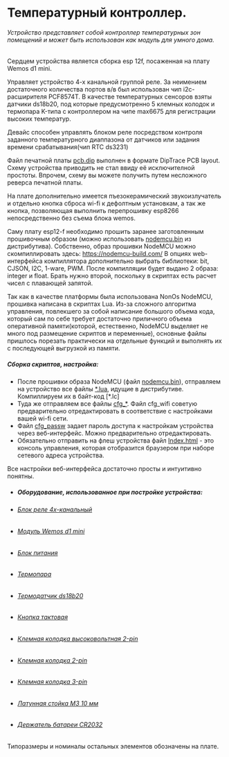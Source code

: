 # Температурный контроллер.

###### Устройство представляет собой контроллер температурных зон помещений и может быть использован как модуль для умного дома. 

Сердцем устройства является сборка esp 12f, посаженная на плату Wemos d1 mini.

Управляет устройство 4-х канальной группой реле. 
За неимением достаточного количества портов в/в был использован чип i2c-расширителя PCF8574T.
В качестве температурных сенсоров взяты датчики ds18b20, под которые предусмотренно 5 клемных колодок и термопара K-типа с контроллером на чипе max6675 для регистрации высоких температур.

Девайс способен управлять блоком реле посредством контроля заданного температурного диаппазона от датчиков или задания времени срабатывания(чип RTC ds3231)

Файл печатной платы [pcb.dip](https://github.com/512Kb/esp8266_tcp/blob/master/Schematic/pcb.dip) выполнен в формате DipTrace PCB layout. Схему устройства приводить не стал ввиду её исключителной простоты. Впрочем, схему вы можете получить путем несложного
реверса печатной платы. 

На плате дополнительно имеется пъезокерамический звукоизлучатель и отдельно кнопка сброса wi-fi к дефолтным установкам, а так же кнопка, позволяющая выполнить перепрошивку esp8266 непосредственно без съема блока wemos.

Саму плату esp12-f необходимо прошить заранее заготовленным прошивочным образом (можно использовать [nodemcu.bin](https://github.com/512Kb/esp8266_tcp/blob/master/Bin/nodemcu.bin) из дистрибутива). Собственно, образ прошивки NodeMCU можно скомпиллировать здесь: https://nodemcu-build.com/ 
В опциях web-интерфейса компиллятора дополнительно выбрать библиотеки: bit, CJSON, I2C, 1-ware, PWM. 
После компилляции будет выдано 2 образа: integer и float. Брать нужно второй, поскольку
в скриптах есть расчет чисел с плавающей запятой. 

Так как в качестве платформы была использована NonOs NodeMCU, прошивка написана в
скриптах Lua. Из-за сложного алгоритма управления, повлекшего за собой написание
большого объема кода, который сам по себе требует достаточно приличного объема оперативной памяти(которой, естественно, NodeMCU выделяет не много под размещение скриптов и переменные), основные файлы пришлось порезать практически на отдельные функций и выполнять их с последующей выгрузкой из памяти. 
##### Сборка скриптов, настройка:
* После прошивки образа NodeMCU (файл [nodemcu.bin](https://github.com/512Kb/esp8266_tcp/blob/master/Bin/nodemcu.bin)), отправляем на устройство все файлы [*.lua](https://github.com/512Kb/esp8266_tcp), идущие в дистрибутиве. Компиллируем их в байт-код [*.lc]
*  Туда же отправляем все файлы [cfg_*](https://github.com/512Kb/esp8266_tcp/tree/master/Configs). Файл cfg_wifi советую предварительно отредактировать в соответствие с настройками вашей wi-fi сети. 
* Файл [cfg_passw](https://github.com/512Kb/esp8266_tcp/blob/master/Configs/cfg_passw) задает пароль доступа к настройкам устройства через веб-интерфейс. Можно предварительно отредактировать.
* Обязательно отправить на флеш устройства файл [Index.html](https://github.com/512Kb/esp8266_tcp/blob/master/FrontEnd/Index.html) - это консоль управления, которая отобразится браузером при наборе сетевого адреса устройства.

Все настройки веб-интерфейса достаточно просты и интуитивно понятны.

* ##### Оборудование, использованное при постройке устройства:

* ######  [Блок реле 4х-канальный](https://www.aliexpress.com/wholesale?ltype=wholesale&d=y&origin=y&isViewCP=y&catId=0&initiative_id=AS_20170123032502&SearchText=4+channel+relay+module&blanktest=0&tc=af)
* ###### [Модуль Wemos d1 mini](https://ru.aliexpress.com/wholesale?ltype=wholesale&d=y&origin=y&isViewCP=y&catId=0&initiative_id=SB_20170213030526&SearchText=wemos+d1+mini&blanktest=0&tc=af)

* ######  [Блок питания](https://ru.aliexpress.com/wholesale?ltype=wholesale&d=y&origin=y&isViewCP=y&catId=0&initiative_id=SB_20170213030918&SearchText=tsp-05&blanktest=0&tc=af)

* ######  [Термопара](https://ru.aliexpress.com/wholesale?ltype=wholesale&d=y&origin=y&isViewCP=y&catId=0&initiative_id=SB_20170213031103&SearchText=k-type+max6675&blanktest=0&tc=af)

* ######  [Термодатчик ds18b20](https://ru.aliexpress.com/wholesale?ltype=wholesale&d=y&origin=y&isViewCP=y&catId=0&initiative_id=AS_20170213031136&SearchText=ds18b20&blanktest=0&tc=af)

* ######  [Кнопка тактовая](https://ru.aliexpress.com/wholesale?ltype=wholesale&d=y&origin=y&isViewCP=y&catId=0&initiative_id=SB_20170213032846&SearchText=G66+button&blanktest=0&tc=af)

* ######  [Клемная колодка высоковольтная 2-pin](https://ru.aliexpress.com/wholesale?ltype=wholesale&d=y&origin=y&isViewCP=y&catId=0&initiative_id=SB_20170213033120&SearchText=2+Pin+5.08+%D0%BC%D0%BC&blanktest=0&tc=af)

* ######  [Клемная колодка 2-pin](https://ru.aliexpress.com/wholesale?ltype=wholesale&d=y&origin=y&isViewCP=y&catId=0&initiative_id=SB_20170213033806&SearchText=2+Pin+2.54+%D0%BC%D0%BC+0.1&blanktest=0&tc=af)

* ######  [Клемная колодка 3-pin](https://ru.aliexpress.com/wholesale?ltype=wholesale&d=y&origin=y&isViewCP=y&catId=0&initiative_id=SB_20170213033855&SearchText=3+Pin+2.54+%D0%BC%D0%BC+0.1&blanktest=0&tc=af)

* ######  [Латунная стойка M3 10 мм](https://ru.aliexpress.com/wholesale?ltype=wholesale&d=y&origin=y&isViewCP=y&catId=0&initiative_id=SB_20170213033515&SearchText=copper+pillars+M3+10+%D0%9C%D0%9C&blanktest=0&tc=af)

* ######  [Держатель батареи CR2032](https://ru.aliexpress.com/wholesale?ltype=wholesale&d=y&origin=y&isViewCP=y&catId=0&initiative_id=SB_20170213061226&SearchText=2032+holder&blanktest=0&tc=af)


Типоразмеры и номиналы остальных элементов обозначены на плате.
